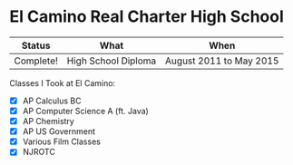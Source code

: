 # El Camino Real Charter High School

| Status | What | When |
| ------ | ---- | ---- |
| Complete! | High School Diploma | August 2011 to May 2015 |

Classes I Took at El Camino:
- [x] AP Calculus BC
- [x] AP Computer Science A (ft. Java)
- [x] AP Chemistry
- [x] AP US Government
- [x] Various Film Classes
- [x] NJROTC